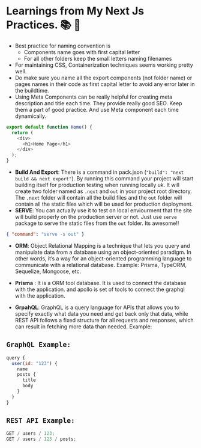 # Learnings from My Next Js Practices. 📚 📝

- Best practice for naming convention is
  - Components name goes with first capital letter
  - For all other folders keep the small letters naming filenames
- For maintaining CSS, Containerization techniques seems working pretty well.
- Do make sure you name all the export components (not folder name) or pages names in their code as first capital letter to avoid any error later in the buildtime.
- Using Meta Components can be really helpful for creating meta description and title each time. They provide really good SEO. Keep them a part of good practice. And use Meta component each time dynamically.

```javascript
export default function Home() {
  return (
    <div>
      <h1>Home Page</h1>
    </div>
  );
}
```

- **Build And Export**: There is a command in pack.json (`"build": "next build && next export"`). By running this command your project will start building itself for production testing when running locally uk. It will create two folder named as `.next` and `out` in your project root directory. The `.next` folder will contain all the build files and the `out` folder will contain all the static files which will be used for production deployment.
- **SERVE**: You can actually use it to test on local enviourment that the site will build properly on the production server or not. Just use `serve` package to serve the static files from the `out` folder. Its awesome!!

```json
{ "command": "serve -s out" }
```

- **ORM**: Object Relational Mapping is a technique that lets you query and manipulate data from a database using an object-oriented paradigm. In other words, it’s a way for an object-oriented programming language to communicate with a relational database. Example: Prisma, TypeORM, Sequelize, Mongoose, etc.

- **Prisma** : It is a ORM tool database. It is used to connect the database with the application. and apollo is set of tools to connect the graphql with the application.
- **GrpahQL**: GraphQL is a query language for APIs that allows you to specify exactly what data you need and get back only that data, while REST API follows a fixed structure for all requests and responses, which can result in fetching more data than needed.
  Example:

## `GraphQL Example: `

```javascript
query {
  user(id: "123") {
    name
    posts {
      title
      body
    }
  }
}
```

## `REST API Example: `

```javascript
GET / users / 123;
GET / users / 123 / posts;
```
